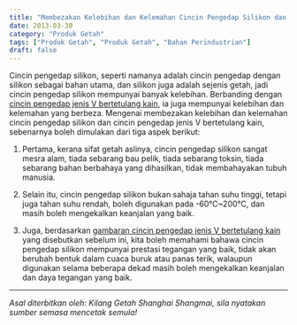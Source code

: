 ```yaml
---
title: "Membezakan Kelebihan dan Kelemahan Cincin Pengedap Silikon dan Cincin Pengedap Jenis V Bertetulang Kain"
date: 2013-03-30
category: "Produk Getah"
tags: ["Produk Getah", "Produk Getah", "Bahan Perindustrian"]
draft: false
---
```


Cincin pengedap silikon, seperti namanya adalah cincin pengedap dengan silikon sebagai bahan utama, dan silikon juga adalah sejenis getah, jadi cincin pengedap silikon mempunyai banyak kelebihan. Berbanding dengan [cincin pengedap jenis V bertetulang kain](http://www.smpolymer.com/), ia juga mempunyai kelebihan dan kelemahan yang berbeza. Mengenai membezakan kelebihan dan kelemahan cincin pengedap silikon dan cincin pengedap jenis V bertetulang kain, sebenarnya boleh dimulakan dari tiga aspek berikut:

1. Pertama, kerana sifat getah aslinya, cincin pengedap silikon sangat mesra alam, tiada sebarang bau pelik, tiada sebarang toksin, tiada sebarang bahan berbahaya yang dihasilkan, tidak membahayakan tubuh manusia.

2. Selain itu, cincin pengedap silikon bukan sahaja tahan suhu tinggi, tetapi juga tahan suhu rendah, boleh digunakan pada -60°C~200°C, dan masih boleh mengekalkan keanjalan yang baik.

3. Juga, berdasarkan [gambaran cincin pengedap jenis V bertetulang kain](http://www.smpolymer.com/vxingjiabumifengquan/89/) yang disebutkan sebelum ini, kita boleh memahami bahawa cincin pengedap silikon mempunyai prestasi tegangan yang baik, tidak akan berubah bentuk dalam cuaca buruk atau panas terik, walaupun digunakan selama beberapa dekad masih boleh mengekalkan keanjalan dan daya tegangan yang baik.

---

*Asal diterbitkan oleh: Kilang Getah Shanghai Shangmai, sila nyatakan sumber semasa mencetak semula!*